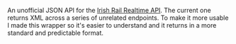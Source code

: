 An unofficial JSON API for the [Irish Rail Realtime API](http://api.irishrail.ie/realtime/). The current one returns XML across a series of unrelated endpoints. To make it more usable I made this wrapper so it's easier to understand and it returns in a more standard and predictable format.